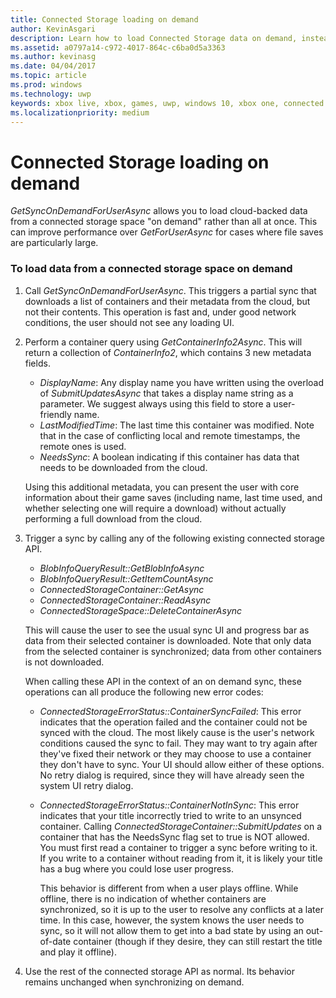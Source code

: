 ```yaml
---
title: Connected Storage loading on demand
author: KevinAsgari
description: Learn how to load Connected Storage data on demand, instead of all at once.
ms.assetid: a0797a14-c972-4017-864c-c6ba0d5a3363
ms.author: kevinasg
ms.date: 04/04/2017
ms.topic: article
ms.prod: windows
ms.technology: uwp
keywords: xbox live, xbox, games, uwp, windows 10, xbox one, connected storage
ms.localizationpriority: medium
---
```


# Connected Storage loading on demand

*GetSyncOnDemandForUserAsync* allows you to load cloud-backed data from a connected storage space "on demand" rather than all at once. This can improve performance over *GetForUserAsync* for cases where file saves are particularly large.

### To load data from a connected storage space on demand

1.  Call *GetSyncOnDemandForUserAsync*. This triggers a partial sync that downloads a list of containers and their metadata from the cloud, but not their contents. This operation is fast and, under good network conditions, the user should not see any loading UI.

2.  Perform a container query using *GetContainerInfo2Async*. This will return a collection of *ContainerInfo2*, which contains 3 new metadata fields.

    -   *DisplayName*: Any display name you have written using the overload of *SubmitUpdatesAsync* that takes a display name string as a parameter. We suggest always using this field to store a user-friendly name.
    -   *LastModifiedTime*: The last time this container was modified. Note that in the case of conflicting local and remote timestamps, the remote ones is used.
    -   *NeedsSync*: A boolean indicating if this container has data that needs to be downloaded from the cloud.

    Using this additional metadata, you can present the user with core information about their game saves (including name, last time used, and whether selecting one will require a download) without actually performing a full download from the cloud.

3.  Trigger a sync by calling any of the following existing connected storage API.

    -   *BlobInfoQueryResult::GetBlobInfoAsync*
    -   *BlobInfoQueryResult::GetItemCountAsync*
    -   *ConnectedStorageContainer::GetAsync*
    -   *ConnectedStorageContainer::ReadAsync*
    -   *ConnectedStorageSpace::DeleteContainerAsync*

    This will cause the user to see the usual sync UI and progress bar as data from their selected container is downloaded. Note that only data from the selected container is synchronized; data from other containers is not downloaded.

    When calling these API in the context of an on demand sync, these operations can all produce the following new error codes:

    -   *ConnectedStorageErrorStatus::ContainerSyncFailed*: This error indicates that the operation failed and the container could not be synced with the cloud. The most likely cause is the user's network conditions caused the sync to fail. They may want to try again after they've fixed their network or they may choose to use a container they don't have to sync. Your UI should allow either of these options. No retry dialog is required, since they will have already seen the system UI retry dialog.

    -   *ConnectedStorageErrorStatus::ContainerNotInSync*: This error indicates that your title incorrectly tried to write to an unsynced container. Calling *ConnectedStorageContainer::SubmitUpdates* on a container that has the NeedsSync flag set to true is NOT allowed. You must first read a container to trigger a sync before writing to it. If you write to a container without reading from it, it is likely your title has a bug where you could lose user progress.

        This behavior is different from when a user plays offline. While offline, there is no indication of whether containers are synchronized, so it is up to the user to resolve any conflicts at a later time. In this case, however, the system knows the user needs to sync, so it will not allow them to get into a bad state by using an out-of-date container (though if they desire, they can still restart the title and play it offline).

4.  Use the rest of the connected storage API as normal. Its behavior remains unchanged when synchronizing on demand.
